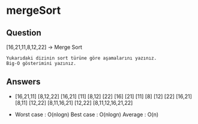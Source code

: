 # mergeSort
## Question

[16,21,11,8,12,22] -> Merge Sort

    Yukarıdaki dizinin sort türüne göre aşamalarını yazınız.
    Big-O gösterimini yazınız.

## Answers

-   [16,21,11] [8,12,22]
    [16,21] [11] [8,12] [22]
    [16] [21] [11] [8] [12] [22]
    [16,21] [8,11] [12,22]
    [8,11,16,21] [12,22]
    [8,11,12,16,21,22]

-   Worst case  : O(nlogn)
    Best case   : O(nlogn)
    Average     : O(n)